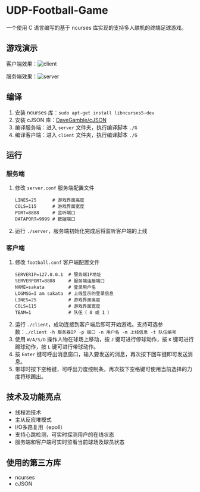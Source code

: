 # UDP-Football-Game

一个使用 C 语言编写的基于 ncurses 库实现的支持多人联机的终端足球游戏。

## 游戏演示

客户端效果：![client](https://i.loli.net/2021/08/17/HRhOLKpu7EXtICG.png)

服务端效果：![server](https://i.loli.net/2021/08/17/Hov8OQR1ILJZX6b.png)

## 编译

1. 安装 ncurses 库：`sudo apt-get install libncurses5-dev`
2. 安装 cJSON 库：[DaveGamble/cJSON](https://github.com/DaveGamble/cJSON#building)
3. 编译服务端：进入 `server` 文件夹，执行编译脚本 `./G`
4. 编译客户端：进入 `client` 文件夹，执行编译脚本 `./G`

## 运行

### 服务端

1. 修改 `server.conf` 服务端配置文件
   ```
   LINES=25      # 游戏界面高度
   COLS=115      # 游戏界面宽度
   PORT=8888     # 监听端口
   DATAPORT=9999 # 数据端口
   ```
2. 运行 `./server`，服务端初始化完成后将监听客户端的上线

### 客户端

1. 修改 `football.conf` 客户端配置文件
   ```
   SERVERIP=127.0.0.1  # 服务端IP地址
   SERVERPORT=8888     # 服务端连接端口
   NAME=sakata         # 登录用户名
   LOGMSG=I am sakata  # 上线显示的登录信息
   LINES=25            # 游戏界面高度
   COLS=115            # 游戏界面宽度
   TEAM=1              # 队伍（ 0 或 1 ）
   ```
2. 运行 `./client`，成功连接到客户端后即可开始游戏。支持可选参数：`./client -h 服务器IP -p 端口 -n 用户名 -m 上线信息 -t 队伍编号`
3. 使用 `W/A/S/D` 操作人物在球场上移动，按 `J` 键可进行停球动作，按 `K` 键可进行踢球动作，按 `L` 键可进行带球动作。
4. 按 `Enter` 键可呼出消息窗口，输入要发送的消息，再次按下回车键即可发送消息。
5. 带球时按下空格键，可呼出力度控制条，再次按下空格键可使用当前选择的力度将球踢出。

## 技术及功能亮点
 - 线程池技术
 - 主从反应堆模式
 - I/O多路复用（epoll）
 - 支持心跳检测，可实时探测用户的在线状态
 - 服务端和客户端可实时监看当前球场及球员状态

## 使用的第三方库
 - ncurses
 - cJSON
